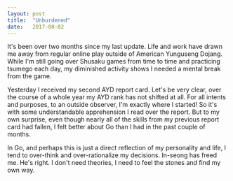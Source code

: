 ```yaml
---
layout: post
title:  "Unburdened"
date:   2017-08-02
---
```


It's been over two months since my last update. Life and work have
drawn me away from regular online play outside of American Yunguseng
Dojang. While I'm still going over Shusaku games from time to time and
practicing tsumego each day, my diminished activity shows I needed a
mental break from the game.

Yesterday I received my second AYD report card. Let's be very clear,
over the course of a whole year my AYD rank has not shifted at
all. For all intents and purposes, to an outside observer, I'm exactly
where I started! So it's with some understandable apprehension I read
over the report. But to my own surprise, even though nearly all of the
skills from my previous report card had fallen, I felt better about Go
than I had in the past couple of months.

In Go, and perhaps this is just a direct reflection of my personality
and life, I tend to over-think and over-rationalize my
decisions. In-seong has freed me. He's right. I don't need theories, I
need to feel the stones and find my own way.
